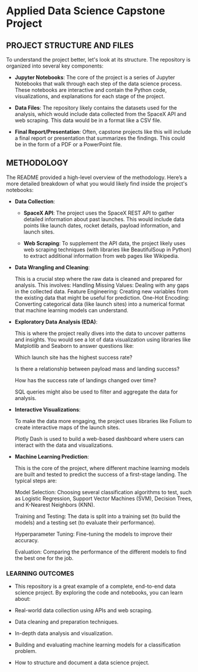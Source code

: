 # Applied Data Science Capstone Project

## **PROJECT STRUCTURE AND FILES**

To understand the project better, let's look at its structure. The repository is organized into several key components:

  * **Jupyter Notebooks**: The core of the project is a series of Jupyter Notebooks that walk through each step of the data science process. These notebooks are interactive and contain the Python code, visualizations, and explanations for each stage of the project.

  * **Data Files**: The repository likely contains the datasets used for the analysis, which would include data collected from the SpaceX API and web scraping. This data would be in a format like a CSV file.

  * **Final Report/Presentation**: Often, capstone projects like this will include a final report or presentation that summarizes the findings. This could be in the form of a PDF or a PowerPoint file.

## **METHODOLOGY**

The README provided a high-level overview of the methodology. Here’s a more detailed breakdown of what you would likely find inside the project's notebooks:

* **Data Collection**:

    * **SpaceX API**: The project uses the SpaceX REST API to gather detailed information about past launches. This would include data points like launch dates, rocket details, payload information, and launch sites.

    * **Web Scraping**: To supplement the API data, the project likely uses web scraping techniques (with libraries like BeautifulSoup in Python) to extract additional information from web pages like Wikipedia.

* **Data Wrangling and Cleaning**:

    This is a crucial step where the raw data is cleaned and prepared for analysis. 
    This involves:
    Handling Missing Values: Dealing with any gaps in the collected data.
    Feature Engineering: Creating new variables from the existing data that might be useful for prediction.
    One-Hot Encoding: Converting categorical data (like launch sites) into a numerical format that machine learning models can understand.

* **Exploratory Data Analysis (EDA)**:

    This is where the project really dives into the data to uncover patterns and insights. You would see a lot of data visualization using libraries like Matplotlib and Seaborn to answer questions like:
    
    Which launch site has the highest success rate?
    
    Is there a relationship between payload mass and landing success?
    
    How has the success rate of landings changed over time?
    
    SQL queries might also be used to filter and aggregate the data for analysis.

* **Interactive Visualizations**:

   To make the data more engaging, the project uses libraries like Folium to create interactive maps of the launch sites.
   
   Plotly Dash is used to build a web-based dashboard where users can interact with the data and visualizations.

* **Machine Learning Prediction**:

  This is the core of the project, where different machine learning models are built and tested to predict the success of a first-stage landing. The typical steps are:

  Model Selection: Choosing several classification algorithms to test, such as Logistic Regression, Support Vector Machines (SVM), Decision Trees, and K-Nearest Neighbors (KNN).

  Training and Testing: The data is split into a training set (to build the models) and a testing set (to evaluate their performance).

  Hyperparameter Tuning: Fine-tuning the models to improve their accuracy.

  Evaluation: Comparing the performance of the different models to find the best one for the job.

### **LEARNING OUTCOMES**

* This repository is a great example of a complete, end-to-end data science project. By exploring the code and notebooks, you can learn about:

* Real-world data collection using APIs and web scraping.

* Data cleaning and preparation techniques.

* In-depth data analysis and visualization.

* Building and evaluating machine learning models for a classification problem.

* How to structure and document a data science project.
